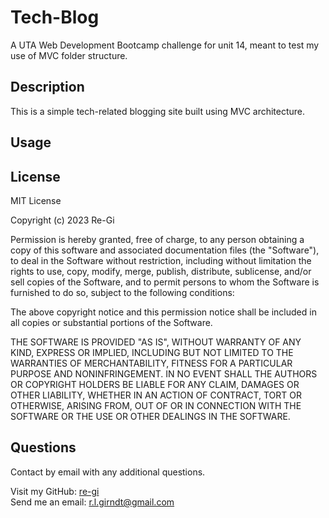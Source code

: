# Tech-Blog
A UTA Web Development Bootcamp challenge for unit 14, meant to test my use of MVC folder structure.

## Description
This is a simple tech-related blogging site built using MVC architecture.

## Usage


## License 
MIT License

Copyright (c) 2023 Re-Gi

Permission is hereby granted, free of charge, to any person obtaining a copy
of this software and associated documentation files (the "Software"), to deal
in the Software without restriction, including without limitation the rights
to use, copy, modify, merge, publish, distribute, sublicense, and/or sell
copies of the Software, and to permit persons to whom the Software is
furnished to do so, subject to the following conditions:

The above copyright notice and this permission notice shall be included in all
copies or substantial portions of the Software.

THE SOFTWARE IS PROVIDED "AS IS", WITHOUT WARRANTY OF ANY KIND, EXPRESS OR
IMPLIED, INCLUDING BUT NOT LIMITED TO THE WARRANTIES OF MERCHANTABILITY,
FITNESS FOR A PARTICULAR PURPOSE AND NONINFRINGEMENT. IN NO EVENT SHALL THE
AUTHORS OR COPYRIGHT HOLDERS BE LIABLE FOR ANY CLAIM, DAMAGES OR OTHER
LIABILITY, WHETHER IN AN ACTION OF CONTRACT, TORT OR OTHERWISE, ARISING FROM,
OUT OF OR IN CONNECTION WITH THE SOFTWARE OR THE USE OR OTHER DEALINGS IN THE
SOFTWARE.


## Questions
Contact by email with any additional questions.

Visit my GitHub: [re-gi](https://github.com/re-gi)  
Send me an email: r.l.girndt@gmail.com
